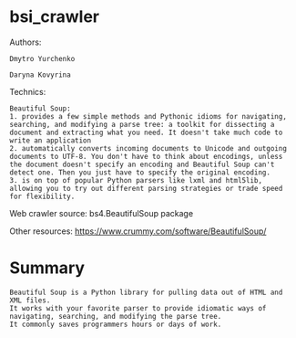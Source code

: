 # bsi_crawler

Authors:

    Dmytro Yurchenko

    Daryna Kovyrina

Technics:

    Beautiful Soup:
    1. provides a few simple methods and Pythonic idioms for navigating, searching, and modifying a parse tree: a toolkit for dissecting a document and extracting what you need. It doesn't take much code to write an application
    2. automatically converts incoming documents to Unicode and outgoing documents to UTF-8. You don't have to think about encodings, unless the document doesn't specify an encoding and Beautiful Soup can't detect one. Then you just have to specify the original encoding.
    3. is on top of popular Python parsers like lxml and html5lib, allowing you to try out different parsing strategies or trade speed for flexibility.

Web crawler source:
    bs4.BeautifulSoup package

Other resources:
    https://www.crummy.com/software/BeautifulSoup/

# Summary
    Beautiful Soup is a Python library for pulling data out of HTML and XML files. 
    It works with your favorite parser to provide idiomatic ways of navigating, searching, and modifying the parse tree. 
    It commonly saves programmers hours or days of work.